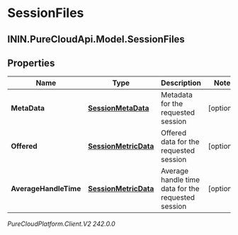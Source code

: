 # SessionFiles

## ININ.PureCloudApi.Model.SessionFiles

## Properties

|Name | Type | Description | Notes|
|------------ | ------------- | ------------- | -------------|
| **MetaData** | [**SessionMetaData**](SessionMetaData) | Metadata for the requested session | [optional] |
| **Offered** | [**SessionMetricData**](SessionMetricData) | Offered data for the requested session | [optional] |
| **AverageHandleTime** | [**SessionMetricData**](SessionMetricData) | Average handle time data for the requested session | [optional] |



_PureCloudPlatform.Client.V2 242.0.0_
